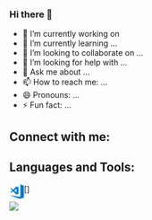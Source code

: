 ### Hi there 👋
- 🔭 I’m currently working on 
- 🌱 I’m currently learning ...
- 👯 I’m looking to collaborate on ...
- 🤔 I’m looking for help with ...
- 💬 Ask me about ...
- 📫 How to reach me: ...
- 😄 Pronouns: ...
- ⚡ Fun fact: ...
## Connect with me:

## Languages and Tools:
[<img align="left" alt="Visual Studio Code" width="26px" src="https://raw.githubusercontent.com/github/explore/80688e429a7d4ef2fca1e82350fe8e3517d3494d/topics/visual-studio-code/visual-studio-code.png" />]

<img src="https://github-readme-stats.vercel.app/api?username=I-AM-FRANKENSTEIN&&show_icons=true&title_color=ffffff&icon_color=bb2acf&text_color=daf7dc&bg_color=151515">
